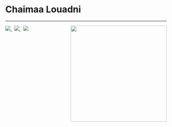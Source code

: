 # Chaimaa Louadni


---

<img
  align="right"
  width="300px"
  src="./bioImg.svg"
/>

<span align="left">
  <a href="www.linkedin.com/in/chaimaa-louadni-3b002621a">
    <img src="https://img.shields.io/badge/-Chaimaa_LOUADNI-blue?style=flat-square&logo=Linkedin&logoColor=white&link=www.linkedin.com/in/chaimaa-louadni-3b002621a" />
  </a>&nbsp;
  <a href="mailto:louadnichaima@gmail.com">
    <img src="https://img.shields.io/badge/-louadnichaima@gmail.com-c14438?style=flat-square&logo=Gmail&logoColor=white&link=mailto:louadnichaima@gmail.com" />
  </a>&nbsp;
  <a href="https://github.com/ChaimaaLou">
    <img src="https://img.shields.io/github/followers/ChaimaaLou?label=Follow&style=social" />
  </a>
</span>

